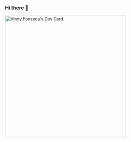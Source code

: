 ### Hi there 👋

<!--
**VinnyFonseca/VinnyFonseca** is a ✨ _special_ ✨ repository because its `README.md` (this file) appears on your GitHub profile.

Here are some ideas to get you started:

- 🔭 I’m currently working on ...
- 🌱 I’m currently learning ...
- 👯 I’m looking to collaborate on ...
- 🤔 I’m looking for help with ...
- 💬 Ask me about ...
- 📫 How to reach me: ...
- 😄 Pronouns: ...
- ⚡ Fun fact: ...
-->

<a href="https://app.daily.dev/VinnyFonseca"><img src="https://api.daily.dev/devcards/e43ae6edc9f94671934d703826566a17.png?r=z2d" width="400" alt="Vinny Fonseca's Dev Card"/></a>
